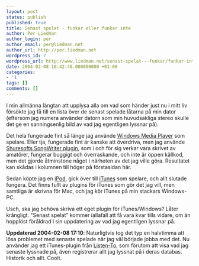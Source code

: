 ```yaml
---
layout: post
status: publish
published: true
title: Senast spelat - funkar eller funkar inte
author: Per Liedman
author_login: per
author_email: per@liedman.net
author_url: http://per.liedman.net
wordpress_id: 7
wordpress_url: http://www.liedman.net/senast-spelat---funkar/funkar-inte/
date: 2004-02-08 16:42:40.000000000 +01:00
categories:
- '1'
tags: []
comments: []
---
```

I min allmänna längtan att upplysa alla om vad som händer just nu i mitt liv försökte jag få till en lista över de senast spelade låtarna på min dator (eftersom jag numera använder datorn som min huvudsakliga stereo skulle det ge en sanningsenlig bild av vad jag egentligen lyssnar på).

Det hela fungerade fint så länge jag använde <a href="http://www.microsoft.com/windows/windowsmedia/default.aspx">Windows Media Player</a> som spelare. Eller tja, fungerade fint är kanske att överdriva, men jag använde <a href="http://www.shurosoft.com/">Shuresofts SongWriter plugin</a>, som i och för sig verkar vara skrivet av amatörer, fungerar buggigt och överraskande, och inte är öppen källkod, men det gjorde åtminstone något i närheten av det jag ville göra. Resultatet kan skådas i kolumnen till höger på förstasidan här.

Sedan köpte jag en <a href="http://www.ipod.com">iPod</a>, gick över till <a href="http://www.itunes.com">iTunes</a> som spelare, och allt slutade fungera. Det finns fullt av plugins för iTunes som gör det jag vill, men samtliga är skrivna för Mac, och jag kör iTunes på min stackars Windows-PC.

Usch, ska jag behöva skriva ett eget plugin för iTunes/Windows? Låter krångligt. "Senast spelat" kommer iallafall att få vara kvar tills vidare, om än hopplöst föråldrad i sin uppdatering av vad jag egentligen lyssnar på.

<b>Uppdaterad 2004-02-08 17:10</b>: Naturligtvis tog det typ en halvtimma att lösa problemet med senaste spelade när jag väl började jobba med det. Nu använder jag ett iTunes-plugin från <a href="http://www.listen-to.com">Listen-To</a>, som förutom att visa vad jag senaste lyssnade på, även registrerar allt jag lyssnat på i deras databas. Historik och allt. Coolt.
